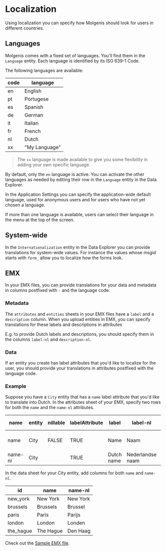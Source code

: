 # Localization
Using localization you can specify how Molgenis should look for users in different countries.

## Languages
Molgenis comes with a fixed set of languages. You'll find them in the
`Language` entity. Each language is identified by its ISO 639-1 Code.

The following languages are available:

|code | language      |
|-----|---------------|
| en  | English       |
| pt  | Portugese     |
| es  | Spanish       |
| de  | German        |
| it  | Italian       |
| fr  | French        |
| nl  | Dutch         |
| xx  | "My Language" |

> The `xx` language is made available to give you some flexibility in adding your own specific language.

By default, only the `en` language is active.
You can activate the other languages as needed by editing their row in the `Language` entity in the Data Explorer.

In the Application Settings you can specify the application-wide default language, used for anonymous users and for
users who have not yet chosen a language.

If more than one language is available, users can select their language
in the menu at the top of the screen.

## System-wide
In the `Internationalization` entity in the Data Explorer you can provide translations for system-wide
values. For instance the values whose msgid starts with `form_` allow you to localize how the forms look.

## EMX
In your EMX files, you can provide translations for your data and metadata in
columns postfixed with `-` and the language code.

### Metadata
The `attributes` and `entities` sheets in your EMX files have a `label`
and a `description` column. When you upload entities in EMX, you can specify
translations for these labels and descriptions in attributes 

E.g. to provide Dutch labels and descriptions, you should specify them in the columns 
`label-nl` and `description-nl`.

### Data
If an entity you create has label attributes that you'd like to localize for the user,
you should provide your translations in attributes postfixed with the language code.

### Example

Suppose you have a `City` entity that has a `name` label attribute that you'd like to translate
into Dutch.
In the attributes sheet of your EMX, specify two rows for both the `name` and the `name-nl` attributes.

| name | entity | nillable | labelAttribute | label | label-nl | description | description-nl |
|------|--------|----------|----------------|-------|----------|-------------|----------------|
| name    | City   | FALSE	  | TRUE           | Name       | Naam             | City name       | Naam van de stad in het Engels |
| name-nl | City   |          | TRUE		   | Dutch name | Nederlandse naam | Dutch city name | Naam van de stad               |


In the data sheet for your City entity, add columns for both `name` and `name-nl`.

| id        | name      | name-nl  |
|-----------|-----------|----------|
| new_york  | New York  | New York |
| brussels  | Brussels  | Brussel  |
| paris     | Paris     | Parijs   |
| london    | London    | Londen   |
| the_hague | The Hague	| Den Haag |

Check out the [Sample EMX file](../data/l10n.xlsx).
